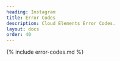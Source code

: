 ```yaml
---
heading: Instagram
title: Error Codes
description: Cloud Elements Error Codes.
layout: docs
order: 40
---
```


{% include error-codes.md %}
